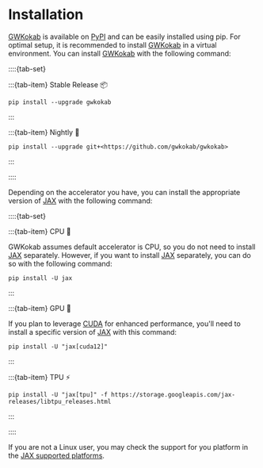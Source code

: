 # Installation

[GWKokab][GWKokab] is available on [PyPI][PyPI] and can be easily installed using pip. For optimal
setup, it is recommended to install [GWKokab][GWKokab] in a virtual environment. You can
install [GWKokab][GWKokab] with the following command:

::::{tab-set}

:::{tab-item} Stable Release 📦

```{code-block} bash
pip install --upgrade gwkokab
```

:::

:::{tab-item} Nightly 🍺

```{code-block} bash
pip install --upgrade git+<https://github.com/gwkokab/gwkokab>
```

:::

::::

Depending on the accelerator you have, you can install the appropriate version of [JAX][JAX]
with the following command:

::::{tab-set}

:::{tab-item} CPU 🐢

GWKokab assumes default accelerator is CPU, so you do not need to install [JAX][JAX]
separately. However, if you want to install [JAX][JAX] separately, you can do so with
the following command:

```{code-block} bash
pip install -U jax
```

:::

:::{tab-item} GPU 🚀

If you plan to leverage [CUDA][CUDA] for enhanced performance, you'll
need to install a specific version of [JAX][JAX] with this command:

```{code-block} bash
pip install -U "jax[cuda12]"
```

:::

:::{tab-item} TPU ⚡

```{code-block} bash
pip install -U "jax[tpu]" -f https://storage.googleapis.com/jax-releases/libtpu_releases.html
```

:::

::::

If you are not a Linux user, you may check the support for you platform in the
[JAX supported platforms](https://jax.readthedocs.io/en/latest/installation.html#supported-platforms).

[GWKokab]: https://github.com/gwkokab/gwkokab
[JAX]: https://github.com/google/jax
[PyPI]: https://pypi.org/project/gwkokab/
[CUDA]: https://developer.nvidia.com/cuda-toolkit
